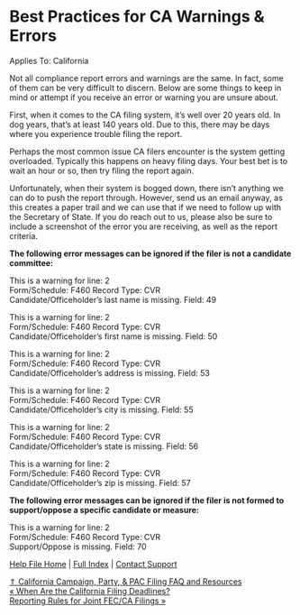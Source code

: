  Best Practices for CA Warnings & Errors
==========

Applies To: California

Not all compliance report errors and warnings are the same. In fact, some of them can be very difficult to discern. Below are some things to keep in mind or attempt if you receive an error or warning you are unsure about.

First, when it comes to the CA filing system, it’s well over 20 years old. In dog years, that’s at least 140 years old. Due to this, there may be days where you experience trouble filing the report.

Perhaps the most common issue CA filers encounter is the system getting overloaded. Typically this happens on heavy filing days. Your best bet is to wait an hour or so, then try filing the report again.

Unfortunately, when their system is bogged down, there isn’t anything we can do to push the report through. However, send us an email anyway, as this creates a paper trail and we can use that if we need to follow up with the Secretary of State. If you do reach out to us, please also be sure to include a screenshot of the error you are receiving, as well as the report criteria.

**The following error messages can be ignored if the filer is not a candidate committee:**

This is a warning for line: 2  
Form/Schedule: F460 Record Type: CVR  
Candidate/Officeholder’s last name is missing. Field: 49

This is a warning for line: 2  
Form/Schedule: F460 Record Type: CVR  
Candidate/Officeholder’s first name is missing. Field: 50

This is a warning for line: 2  
Form/Schedule: F460 Record Type: CVR  
Candidate/Officeholder’s address is missing. Field: 53

This is a warning for line: 2  
Form/Schedule: F460 Record Type: CVR  
Candidate/Officeholder’s city is missing. Field: 55

This is a warning for line: 2  
Form/Schedule: F460 Record Type: CVR  
Candidate/Officeholder’s state is missing. Field: 56

This is a warning for line: 2  
Form/Schedule: F460 Record Type: CVR  
Candidate/Officeholder’s zip is missing. Field: 57

**The following error messages can be ignored if the filer is not formed to support/oppose a specific candidate or measure:**

This is a warning for line: 2  
Form/Schedule: F460 Record Type: CVR  
Support/Oppose is missing. Field: 70  

[Help File Home](/help/) | [Full Index](/Help-File-Directory/) | [Contact Support](mailto:support@ISPolitical.com)

[⇑ California Campaign, Party, & PAC Filing FAQ and Resources](/California-Campaign-Party-PAC-Filing-FAQ-and-Resources)  
[« When Are the California Filing Deadlines?](/When-Are-the-California-Filing-Deadlines)  
[Reporting Rules for Joint FEC/CA Filings »](/Reporting-Rules-for-Joint-FEC-CA-Filings)